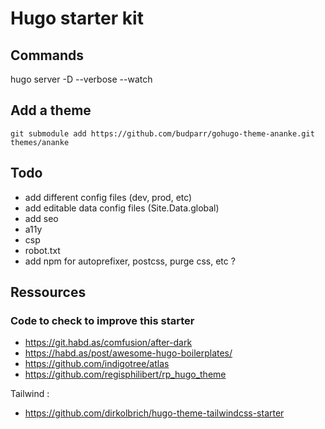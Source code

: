 # Hugo starter kit

## Commands

hugo server -D --verbose --watch

## Add a theme

```
git submodule add https://github.com/budparr/gohugo-theme-ananke.git themes/ananke
```

## Todo

- add different config files (dev, prod, etc)
- add editable data config files (Site.Data.global)
- add seo
- a11y
- csp
- robot.txt
- add npm for autoprefixer, postcss, purge css, etc ?


## Ressources

### Code to check to improve this starter

- https://git.habd.as/comfusion/after-dark
- https://habd.as/post/awesome-hugo-boilerplates/
- https://github.com/indigotree/atlas
- https://github.com/regisphilibert/rp_hugo_theme

Tailwind :
- https://github.com/dirkolbrich/hugo-theme-tailwindcss-starter